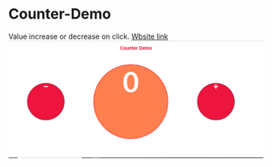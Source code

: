 # Counter-Demo
Value increase or decrease on click.
<a href="https://countervalue.netlify.com/">Wbsite link</a>
<img src="ss/counter.PNG" alt="counter"/>
